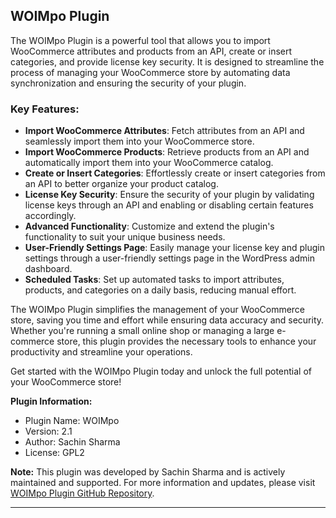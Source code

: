 ## WOIMpo Plugin

The WOIMpo Plugin is a powerful tool that allows you to import WooCommerce attributes and products from an API, create or insert categories, and provide license key security. It is designed to streamline the process of managing your WooCommerce store by automating data synchronization and ensuring the security of your plugin.

### Key Features:

- **Import WooCommerce Attributes**: Fetch attributes from an API and seamlessly import them into your WooCommerce store.
- **Import WooCommerce Products**: Retrieve products from an API and automatically import them into your WooCommerce catalog.
- **Create or Insert Categories**: Effortlessly create or insert categories from an API to better organize your product catalog.
- **License Key Security**: Ensure the security of your plugin by validating license keys through an API and enabling or disabling certain features accordingly.
- **Advanced Functionality**: Customize and extend the plugin's functionality to suit your unique business needs.
- **User-Friendly Settings Page**: Easily manage your license key and plugin settings through a user-friendly settings page in the WordPress admin dashboard.
- **Scheduled Tasks**: Set up automated tasks to import attributes, products, and categories on a daily basis, reducing manual effort.

The WOIMpo Plugin simplifies the management of your WooCommerce store, saving you time and effort while ensuring data accuracy and security. Whether you're running a small online shop or managing a large e-commerce store, this plugin provides the necessary tools to enhance your productivity and streamline your operations.

Get started with the WOIMpo Plugin today and unlock the full potential of your WooCommerce store!

**Plugin Information:**
- Plugin Name: WOIMpo
- Version: 2.1
- Author: Sachin Sharma
- License: GPL2

**Note:** This plugin was developed by Sachin Sharma and is actively maintained and supported. For more information and updates, please visit [WOIMpo Plugin GitHub Repository](https://github.com/devninjasachin/woimpo-plugin).

---
